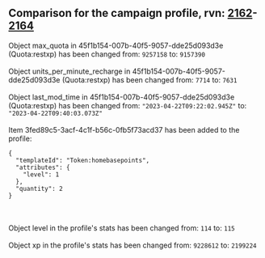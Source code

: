 ## Comparison for the campaign profile, rvn: [2162](https://github.com/PRO100KatYT/FortniteProfileRevisions/tree/main/profiles/campaign/2162%20campaign.json)-[2164](https://github.com/PRO100KatYT/FortniteProfileRevisions/tree/main/profiles/campaign/2164%20campaign.json)

Object max_quota in 45f1b154-007b-40f5-9057-dde25d093d3e (Quota:restxp) has been changed from: `9257158` to: `9157390`
<br><br>
Object units_per_minute_recharge in 45f1b154-007b-40f5-9057-dde25d093d3e (Quota:restxp) has been changed from: `7714` to: `7631`
<br><br>
Object last_mod_time in 45f1b154-007b-40f5-9057-dde25d093d3e (Quota:restxp) has been changed from: `"2023-04-22T09:22:02.945Z"` to: `"2023-04-22T09:40:03.073Z"`
<br><br>
Item 3fed89c5-3acf-4c1f-b56c-0fb5f73acd37 has been added to the profile:

```
{
  "templateId": "Token:homebasepoints",
  "attributes": {
    "level": 1
  },
  "quantity": 2
}
```

<br><br>
Object level in the profile's stats has been changed from: `114` to: `115`
<br><br>
Object xp in the profile's stats has been changed from: `9228612` to: `2199224`
<br><br>
